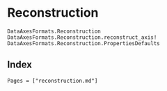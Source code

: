 # Reconstruction

```@docs
DataAxesFormats.Reconstruction
DataAxesFormats.Reconstruction.reconstruct_axis!
DataAxesFormats.Reconstruction.PropertiesDefaults
```

## Index

```@index
Pages = ["reconstruction.md"]
```
